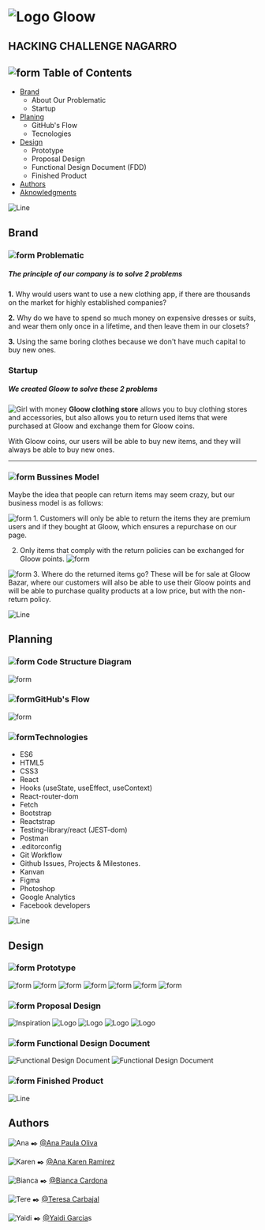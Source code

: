 # ![Logo Gloow](./src/Assets/gloowLogo.jfif)

## HACKING CHALLENGE NAGARRO

##  ![form](src/Assets/form.png) Table of Contents

+ [Brand](#brand)
    - About Our Problematic
    - Startup
+ [Planing](#planing)
  - GitHub's Flow
  - Tecnologies
+ [Design](#design)
    - Prototype
    - Proposal Design
    - Functional Design Document (FDD)
    - Finished Product
+ [Authors](#authors)
+ [Aknowledgments](#aknowledgments)

![Line](src/Assets/line.png)

## Brand

### ![form](src/Assets/form.png) Problematic

##### The principle of our company is to solve 2 problems

 **1.** Why would users want to use a new clothing app, if there are thousands on the market for highly established companies?

**2.** Why do we have to spend so much money on expensive dresses or suits, and wear them only once in a lifetime, and then leave them in our closets?

**3.** Using the same boring clothes because we don't have much capital to buy new ones.

### Startup

##### We created Gloow to solve these 2 problems

![Girl with money](src/Assets/girl-fondo.png) **Gloow clothing store** allows you to buy clothing stores and accessories, but also allows you to return used items that were purchased at Gloow and exchange them for Gloow coins.

With Gloow coins, our users will be able to buy new items, and they will always be able to buy new ones.

---

### ![form](src/Assets/form.png) Bussines Model

Maybe the idea that people can return items may seem crazy, but our business model is as follows:

![form](src/Assets/bussines-model/shopping-cart.png) 1. Customers will only be able to return the items they are premium users and if they bought at Gloow, which ensures a repurchase on our page.

2. Only items that comply with the return policies can be exchanged for Gloow points. ![form](src/Assets/bussines-model/money.png)

![form](src/Assets/bussines-model/shopping-down.png) 3. Where do the returned items go?
These will be for sale at Gloow Bazar, where our customers will also be able to use their Gloow points and will be able to purchase quality products at a low price, but with the non-return policy.

![Line](src/Assets/line.png)

## Planning

### ![form](src/Assets/form.png) Code Structure Diagram

![form](src/Assets/planing/diagram.jpeg)

### ![form](src/Assets/form.png)GitHub's Flow

 ![form](src/Assets/planing/flow-git.jfif)

### ![form](src/Assets/form.png)Technologies

- ES6
- HTML5
- CSS3
- React
- Hooks (useState, useEffect, useContext)
- React-router-dom
- Fetch
- Bootstrap
- Reactstrap
- Testing-library/react (JEST-dom)
- Postman
- .editorconfig
- Git Workflow
- Github Issues, Projects & Milestones.
- Kanvan
- Figma
- Photoshop
- Google Analytics
- Facebook developers

![Line](src/Assets/line.png)

## Design

### ![form](src/Assets/form.png) Prototype

![form](src/Assets/prototype/Home.PNG)
![form](src/Assets/prototype/Login.PNG)
![form](src/Assets/prototype/categories.PNG)
![form](src/Assets/prototype/products.PNG)
![form](src/Assets/prototype/products-admin.PNG)
![form](src/Assets/prototype/products-details.PNG)
![form](src/Assets/prototype/shopping-bag.PNG)

### ![form](src/Assets/form.png) Proposal Design

![Inspiration](src/Assets/proposal-design/inspirations.PNG)
![Logo](src/Assets/proposal-design/logo.PNG)
![Logo](src/Assets/proposal-design/moodboard.PNG)
![Logo](src/Assets/proposal-design/typography.PNG)
![Logo](src/Assets/proposal-design/icons.PNG)

### ![form](src/Assets/form.png) Functional Design Document

![Functional Design Document](src/Assets/functional-designs/functional-design-document.PNG)
![Functional Design Document](src/Assets/functional-designs/functional-promotions.PNG)

### ![form](src/Assets/form.png) Finished Product

![Line](src/Assets/line.png)

## Authors

![Ana](src/Assets/team-faces/ana.png)
✒️ [@Ana Paula Oliva](https://github.com/anapaulaoliva 'Repository of Ana Pau Oliva')

![Karen](src/Assets/team-faces/karen.png)
✒️ [@Ana Karen Ramirez](https://github.com/KARENLABO 'Repository of Karen Ramirez')

![Bianca](src/Assets/team-faces/bianca.png)
✒️ [@Bianca Cardona](https://github.com/Biancardona 'Repository of Bianca Cardona')

![Tere](src/Assets/team-faces/tere.png)
✒️ [@Teresa Carbajal](https://github.com/TeresaC21 'Repository of Teresa Carbajal')

![Yaidi](src/Assets/team-faces/yaidi.png)
✒️ [@Yaidi Garcia](https://github.com/Yaidi 'Repository of Yaidi Garcia')s